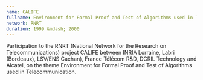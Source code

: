 ```yaml
---
name: CALIFE 
fullname: Environment for Formal Proof and Test of Algorithms used in Telecommunication
network: RNRT
duration: 1999 &mdash; 2000
---
```


Participation to the RNRT (National Network for the Research on Telecommunications) project CALIFE between INRIA Lorraine, Labri (Bordeaux), LSV/ENS Cachan), France Télécom R&D, DCRIL Technology and Alcatel, on the theme Environment for Formal Proof and Test of Algorithms used in Telecommunication.





